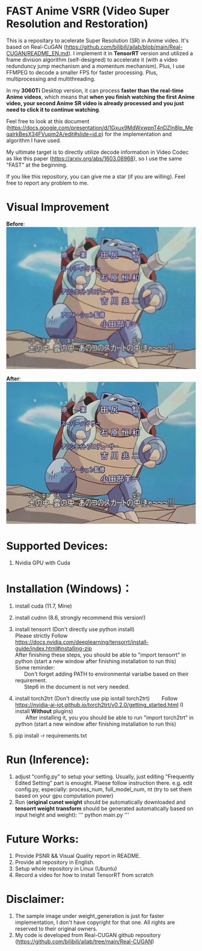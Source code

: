 # FAST Anime VSRR (Video Super Resolution and Restoration)
This is a repositary to acelerate Super Resolution (SR) in Anime video.
It's based on Real-CuGAN (https://github.com/bilibili/ailab/blob/main/Real-CUGAN/README_EN.md). 
I implement it in **TensorRT** version and utilized a frame division algorithm (self-designed) to accelerate it (with a video redunduncy jump mechanism and a momentum mechanism). Plus, I use FFMPEG to decode a smaller FPS for faster processing. Plus, multiprocessing and multithreading.

In my **3060Ti** Desktop version, it can process **faster than the real-time Anime videos**, which means that **when you finish watching the first Anime video, your second Anime SR video is already processed and you just need to click it to continue watching**.

Feel free to look at this document (https://docs.google.com/presentation/d/1Gxux9MdWxwpnT4nDZln8Ip_MeqalrkBesX34FVupm2A/edit#slide=id.p) for the implementation and algorithm I have used.

My ultimate target is to directly utilize decode information in Video Codec as like this paper (https://arxiv.org/abs/1603.08968), so I use the same "FAST" at the beginning.


If you like this repository, you can give me a star (if you are willing). Feel free to report any problem to me.


# Visual Improvement
**Before**:\
![compare1](figures/before.png)

**After**:\
![compare2](figures/processed.png)


# Supported Devices:
1. Nvidia GPU with Cuda

# Installation (Windows)：
1. install cuda (11.7, Mine)
2. install cudnn (8.6, strongly recommend this version!)
3. install tensorrt (Don't directly use python install)\
    Please strictly Follow https://docs.nvidia.com/deeplearning/tensorrt/install-guide/index.html#installing-zip \
    After finishing these steps, you should be able to "import tensorrt" in python (start a new window after finishing installation to run this)\
    Some reminder:\
        &nbsp;&nbsp;&nbsp;&nbsp;&nbsp;&nbsp;Don't forget adding PATH to environmental varialbe based on their requirement.\
        &nbsp;&nbsp;&nbsp;&nbsp;&nbsp;&nbsp;Step6 in the document is not very needed.

4. install torch2trt (Don't directly use pip isntall torch2trt)
    &nbsp;&nbsp;&nbsp;&nbsp;&nbsp;&nbsp; Follow https://nvidia-ai-iot.github.io/torch2trt/v0.2.0/getting_started.html   (I install **Without** plugins)\
    &nbsp;&nbsp;&nbsp;&nbsp;&nbsp;&nbsp; After installing it, you you should be able to run "import torch2trt" in python (start a new window after finishing installation to run this)

5. pip install -r requirements.txt




# Run (Inference):
<!-- 1. download cunet weight (https://github.com/bilibili/ailab/blob/main/Real-CUGAN/Changelog_CN.md) and name it as "cunet_weight.pth" and put it under the folder "weights/" (you will need to first make the directory "weights") -->
<!-- 1. generate weights first by edit your desired Low Resolution input size (lr_h, lr_width) in weight_generation/weight_generator.py in main() -->
1. adjust "config.py" to setup your setting. Usually, just editing "Frequently Edited Setting" part is enought. Plaese follow instruction there.
    e.g. edit config.py, especially: process_num, full_model_num, nt  (try to set them based on your gpu computation power)
1. Run (**original cunet weight** should be automatically downloaded and **tensorrt weight transform** should be generated automatically based on input height and weight):
'''
python main.py
'''

<!-- 1. run "python mass_production.py" to process all videos inside a folder (needed to edit input_dir && store_dir)
   run "python main.py" to process just one single file (edit input and output directory in config.py by inp_path && store_dir) [**This mode doesn't use any multiprocessing**, so it's **much slower than mass_production.py**]
    (Wait me to update parallel.py) -->
    


# Future Works:
1. Provide PSNR && Visual Quality report in README.
1. Provide all repository in English.
1. Setup whole repository in Linux (Ubuntu)
1. Record a video for how to install TensorRT from scratch


# Disclaimer:
1. The sample image under weight_generation is just for faster implementation, I don't have copyright for that one. All rights are reserved to their original owners.
2. My code is developed from Real-CUGAN github repository (https://github.com/bilibili/ailab/tree/main/Real-CUGAN)

